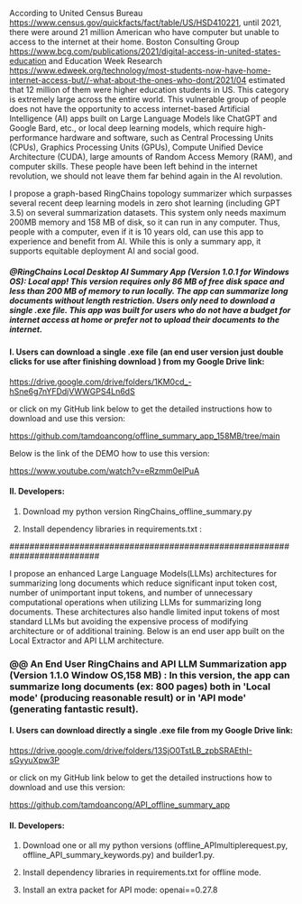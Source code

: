 ﻿According to  United Census Bureau https://www.census.gov/quickfacts/fact/table/US/HSD410221, until 2021, there were around 21 million American who have computer but unable to access to the internet at their home.
Boston Consulting Group https://www.bcg.com/publications/2021/digital-access-in-united-states-education and Education Week Research https://www.edweek.org/technology/most-students-now-have-home-internet-access-but//-what-about-the-ones-who-dont/2021/04 estimated that 12 million of them were higher education students in US.
This category is extremely large across the entire world.
This vulnerable group of people does not have the opportunity to access internet-based Artificial Intelligence (AI) apps built on Large Language Models like ChatGPT and Google Bard, etc., or local deep learning models, which require high-performance hardware and software, such as Central Processing Units (CPUs), Graphics Processing Units (GPUs), Compute Unified Device Architecture (CUDA), large amounts of Random Access Memory (RAM), and computer skills.
These people have been left behind in the internet revolution, we should not leave them far behind again in the AI revolution. 

I propose a graph-based RingChains topology summarizer which surpasses several
recent deep learning models in zero shot learning (including GPT 3.5)
on several summarization datasets.
This system only needs maximum 200MB memory and 158 MB of disk, so it  can run in any computer.
Thus, people with a computer, even if it is 10 years old, can use this app to experience and benefit from AI.
While this is only a summary app, it supports equitable deployment AI and social good.

##### @RingChains Local Desktop AI Summary App (Version 1.0.1 for Windows OS): Local app! This version requires only 86 MB of free disk space and less than 200 MB of memory to run locally. The app can summarize long documents without length restriction. Users only need to download a single .exe file. This app was built for users who do not have a budget for internet access at home or prefer not to upload their documents to the internet.
#### I. Users can download a single .exe file (an end user version just double clicks for use after finishing download ) from my Google Drive link:

https://drive.google.com/drive/folders/1KM0cd_-hSne6g7nYFDdjVWWGPS4Ln6dS

 or  click on my GitHub link below to get the detailed instructions how to download and use this version:

https://github.com/tamdoancong/offline_summary_app_158MB/tree/main

Below  is the link of the DEMO  how to use this version:  

https://www.youtube.com/watch?v=eRzmm0elPuA

#### II. Developers:

1. Download my python version RingChains_offline_summary.py 

2. Install dependency libraries in requirements.txt :

##########################################################################

I propose an enhanced Large Language Models(LLMs) architectures for summarizing long documents 
which reduce significant input token cost, number of unimportant input tokens,
and number of unnecessary computational operations when utilizing LLMs for summarizing long documents.
These architectures also handle limited input tokens of most standard LLMs but avoiding 
the expensive process of modifying architecture or of additional training. 
Below is an end user app built on the Local Extractor and API LLM architecture.

### @@ An End User RingChains and API LLM Summarization app (Version 1.1.0 Window OS,158 MB) : In this version, the app can summarize long documents  (ex: 800 pages) both  in 'Local mode' (producing reasonable result) or in 'API mode' (generating fantastic result).

#### I. Users can download directly a single .exe file from my Google Drive link:

https://drive.google.com/drive/folders/13SjO0TstLB_zpbSRAEthI-sGyyuXpw3P

or  click on my GitHub link below to get the detailed instructions how to download and use this version:

https://github.com/tamdoancong/API_offline_summary_app

#### II. Developers:
1. Download one or all my python versions (offline_APImultiplerequest.py, offline_API_summary_keywords.py) and builder1.py.

2. Install dependency libraries in requirements.txt for offline mode.

3. Install  an extra packet for API mode:
    openai==0.27.8
    


